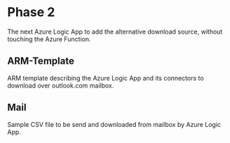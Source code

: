 # Phase 2
The next Azure Logic App to add the alternative download source, without touching the Azure Function.

## ARM-Template
ARM template describing the Azure Logic App and its connectors to download over outlook.com mailbox.

## Mail
Sample CSV file to be send and downloaded from mailbox by Azure Logic App.